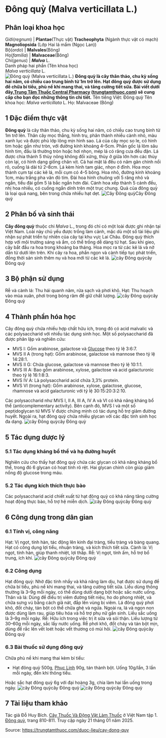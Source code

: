 # Đông quỳ (Malva verticillata L.)

Phân loại khoa học  
---  
Giới(_regnum_) |  **Plantae**(Thực vật) **Tracheophyta** (Ngành thực vật có mạch) **Magnoliopsida** (Lớp Hai lá mầm (Ngọc Lan))  
Bộ(_ordo_) | **Malvales**(Bông)  
Họ(_familia_) | **Malvaceae**(Bông)  
Chi(_genus_) | _**Malva**_ L.  
Danh pháp hai phần (Tên khoa học)  
_Malva verticillata_ L.  
![Đông quỳ \(Malva verticillata L.\)](https://trungtamthuoc.com/images/others/dong-quy-1-0672.jpg)
**Đông quỳ là cây thân thảo, chu kỳ sống hai năm, có chiều cao trung bình từ 1m trở lên. Hạt đông quỳ được sử dụng để chữa bí tiểu, phù nề khi mang thai, và tăng cường tiết sữa. Bài viết dưới đây,[Trung Tâm Thuốc Central Pharmacy](https://trungtamthuoc.com/ "Trung Tâm Thuốc Central Pharmacy") ([trungtamthuoc.com](https://trungtamthuoc.com/ "trungtamthuoc.com")) sẽ cung cấp cho bạn đọc những thông tin chi tiết.**
Tên tiếng Việt: Đông quỳ
Tên khoa học: _Malva verticillata_ L.
Họ: Malvaceae (Bông)
##  1 Đặc điểm thực vật
**Đông quỳ** là cây thân thảo, chu kỳ sống hai năm, có chiều cao trung bình từ 1m trở lên. Thân cây mọc thẳng, hình trụ, phân thành nhiều cành nhỏ, màu xanh lục và được phủ lớp lông mịn hình sao. Lá của cây mọc so le, có hình tim hoặc gần như tròn, với đường kính khoảng 4–5cm. Phần gốc lá lõm sâu hình tim, đầu lá thường tròn hoặc hơi nhọn, mép lá có răng cưa đều đặn. Lá được chia thành 5 thùy nông không đối xứng, thùy ở giữa lớn hơn các thùy còn lại, có hình dạng giống chân vịt. Cả hai mặt lá đều có năm gân chính nổi rõ, cuống lá dài từ 2–8cm. Lá kèm hình tam giác, nhọn ở đỉnh.
Hoa mọc thành cụm tại các kẽ lá, mỗi cụm có 4–5 bông. Hoa nhỏ, đường kính khoảng 1cm, màu trắng pha vân đỏ tím. Đài hoa hình chuông với 5 răng nhỏ và ngắn, tiểu đài gồm 5 lá bắc ngắn hơn đài. Cánh hoa xếp thành 5 cánh đều, nhị hoa nhiều, có cuống ngắn dính trên một trục chung. Quả của đông quỳ là loại quả nang, bên trong chứa nhiều hạt dẹt. 
![Cây Đông quỳ](https://trungtamthuoc.com/images/item/dong-quy-1.jpg)Cây Đông quỳ
##  2 Phân bố và sinh thái
**Cây đông quỳ** thuộc chi _Malva_ L., trong đó chỉ có một loài được ghi nhận tại Việt Nam. Loài này chủ yếu được trồng làm cảnh, mặc dù một số tài liệu ghi nhận sự phát triển tự nhiên của cây tại khu vực Lai Châu. Đông quỳ thích hợp với môi trường sáng và ẩm, có thể trồng dễ dàng từ hạt. Sau khi gieo, cây bắt đầu ra hoa trong khoảng ba tháng. Hoa mọc ra từ các kẽ lá và nở dần từ dưới lên trên. Khi cây ra hoa, phần ngọn và cành tiếp tục phát triển, đồng thời sản sinh thêm nụ và hoa mới từ các kẽ lá.
![cây Đông quỳ](https://trungtamthuoc.com/images/item/dong-quy-2\(1\).jpg)cây Đông quỳ
##  3 Bộ phận sử dụng
Rễ và cành lá: Thu hái quanh năm, rửa sạch và phơi khô.
Hạt: Thu hoạch vào mùa xuân, phơi trong bóng râm để giữ chất lượng.
![cây Đông quỳ](https://trungtamthuoc.com/images/item/dong-quy-3.jpg)cây Đông quỳ
##  4 Thành phần hóa học
Cây đông quỳ chứa nhiều hợp chất hữu ích, trong đó có acid malvalic và các polysaccharid với nhiều tác dụng sinh học. Một số polysaccharid đã được phân lập và nghiên cứu:
  * MVS I: Gồm arabinose, galactose và [Glucose](https://trungtamthuoc.com/hoat-chat/glucose "Glucose") theo tỷ lệ 3:6:7.
  * MVS II A (trong hạt): Gồm arabinose, galactose và mannose theo tỷ lệ 14:28:1.
  * MVS II G: Chứa glucose, galactose và mannose theo tỷ lệ 10:1:1.
  * MVS III A: Bao gồm arabinose, xylose, galactose và acid galacturonic theo tỷ lệ 16:1:8:3.
  * MVS IV A: Là polysaccharid acid chứa 3,3% protein.
  * MVS VI (trong hạt): Gồm arabinose, xylose, galactose, glucose, rhamnose và acid galacturonic với tỷ lệ 30:15:20:3:2:10.


Các polysaccharid như MVS I, II A, III A, IV A và VI có khả năng kháng bổ thể (anticomplementary activity). Bên cạnh đó, MVS I và một số peptidoglycan từ MVS V được chứng minh có tác dụng hỗ trợ giảm đường huyết.
Ngoài ra, hạt đông quỳ chứa nhiều glycan với các đặc tính sinh học đa dạng.
![cây Đông quỳ](https://trungtamthuoc.com/images/item/dong-quy-4.jpg)cây Đông quỳ
##  5 Tác dụng dược lý
### 5.1 Tác dụng kháng bổ thể và hạ đường huyết
Nghiên cứu cho thấy hạt đông quỳ chứa các glycan có khả năng kháng bổ thể, trong đó 6 glycan có hoạt tính rõ rệt. Hai glycan chính còn giúp giảm nồng độ glucose trong máu.
### 5.2 Tác dụng kích thích thực bào
Các polysaccharid acid chiết xuất từ hạt đông quỳ có khả năng tăng cường hoạt động thực bào, hỗ trợ hệ miễn dịch.
![cây Đông quỳ](https://trungtamthuoc.com/images/item/dong-quy-5.jpg)cây Đông quỳ
##  6 Công dụng trong dân gian
### 6.1 Tính vị, công năng
Hạt: Vị ngọt, tính hàn, tác động lên kinh đại tràng, tiểu tràng và bàng quang. Hạt có công dụng lợi tiểu, nhuận tràng, và kích thích tiết sữa.
Cành lá: Vị ngọt, tính hàn, giúp thanh nhiệt, lợi thấp.
Rễ: Vị ngọt, tính ấm, hỗ trợ bổ trung, ích khí.
![cây Đông quỳ](https://trungtamthuoc.com/images/item/dong-quy-6.jpg)cây Đông quỳ
### 6.2 Công dụng
Hạt đông quỳ: Nhờ đặc tính nhầy và khả năng làm dịu, hạt được sử dụng để chữa bí tiểu, phù nề khi mang thai, và tăng cường tiết sữa. Liều dùng thông thường là 3–9g mỗi ngày, có thể dùng dưới dạng bột hoặc sắc nước uống.
Thân và lá: Dùng để điều trị viêm đường tiết niệu, ho do phong nhiệt, và chữa sưng vú bằng cách giã nát, đắp lên vùng bị viêm. Lá đông quỳ phơi khô, đốt cháy, tán bột có thể chữa ghẻ và ngứa. Ngoài ra, lá và ngọn non được dùng làm rau, giúp tiêu hóa và hỗ trợ phụ nữ gần sinh. Liều sắc uống là 3–9g mỗi ngày.
Rễ: Hữu ích trong việc trị ít sữa và sỏi thận. Liều lượng từ 30–60g mỗi ngày, sắc lấy nước uống. Rễ phơi khô, đốt cháy và tán bột mịn, dùng để rắc lên vết loét hoặc vết thương có mùi hôi.
![cây Đông quỳ](https://trungtamthuoc.com/images/item/dong-quy-8.jpg)cây Đông quỳ
### 6.3 Bài thuốc sử dụng đông quỳ
Chữa phù nề khi mang thai kèm bí tiểu:
  * Hạt đông quỳ 500g, [Phục Linh](https://trungtamthuoc.com/duoc-lieu/phuc-linh-18 "Phục Linh") 90g, tán thành bột. Uống 10g/lần, 3 lần mỗi ngày, đến khi thông tiểu.


Hoặc sắc hạt đông quỳ 6g với đại hoàng 3g, chia làm hai lần uống trong ngày.
![cây Đông quỳ](https://trungtamthuoc.com/images/item/dong-quy-7.jpg)cây Đông quỳ
![cây Đông quỳ](https://trungtamthuoc.com/images/item/dong-quy-9.jpg)cây Đông quỳ
##  7 Tài liệu tham khảo
Tác giả Đỗ Huy Bích. [Cây Thuốc Và Động Vật Làm Thuốc](https://trungtamthuoc.com/bai-viet/doc-online-va-tai-mien-phi-pdf-sach-cay-thuoc-va-dong-vat-lam-thuoc-o-viet-nam "Cây Thuốc Và Động Vật Làm Thuốc") ở Việt Nam tập 1. [Đông quỳ](https://trungtamthuoc.com/upload/pdf/cay-thuoc-va-dong-vat-lam-thuoc-tap-1-trungtamthuoc.com.pdf), trang 810-811. Truy cập ngày 21 tháng 01 năm 2025.


Source: https://trungtamthuoc.com/duoc-lieu/cay-dong-quy
